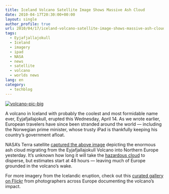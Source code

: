 ```yaml
---
title: Iceland Volcano Satellite Image Shows Massive Ash Cloud
date: 2010-04-17T20:30:00+00:00
layout: single
author_profile: true
url: 2010/04/17/iceland-volcano-satellite-image-shows-massive-ash-cloud/
tags:
  - Eyjafjallajokull
  - Iceland
  - imagery
  - ipad
  - NASA
  - news
  - satellite
  - volcano
  - worlds news
lang: en
category: 
  - techblog
---
```

[![volcano-pic-big](http://lh4.ggpht.com/_vaUVXcmC3OI/S8oTPoOXaAI/AAAAAAAACAQ/lj8WTMpKbFs/volcano-pic-big_thumb%5B2%5D.jpg?imgmax=800 "volcano-pic-big")](http://lh4.ggpht.com/_vaUVXcmC3OI/S8oTLfncARI/AAAAAAAACAM/nyaYVOr9qtM/s1600-h/volcano-pic-big%5B4%5D.jpg) 

A volcano in Iceland with probably the coolest and most formidable name ever, Eyjafjallajokull, erupted this Wednesday, April 14. As we wrote earlier, European travelers have since been stranded around the world — including the Norwegian prime minister, whose trusty iPad is thankfully keeping his country’s government afloat. 

NASA’s Terra satellite [captured the above image](http://www.nasa.gov/topics/earth/features/iceland-volcano-plume.html) depicting the enormous ash cloud migrating from the Eyjafjallajokull Volcano into Northern Europe yesterday. It’s unknown how long it will take the [hazardous cloud](http://news.yahoo.com/s/ap/eu_iceland_volcano) to disperse, but estimates start at 48 hours — leaving much of Europe grounded in the volcano’s wake. 

For more imagery from the Icelandic eruption, check out this [curated gallery on Flickr](http://www.flickr.com/photos/yahooeditorspicks/galleries/72157623855495574) from photographers across Europe documenting the volcano’s impact.